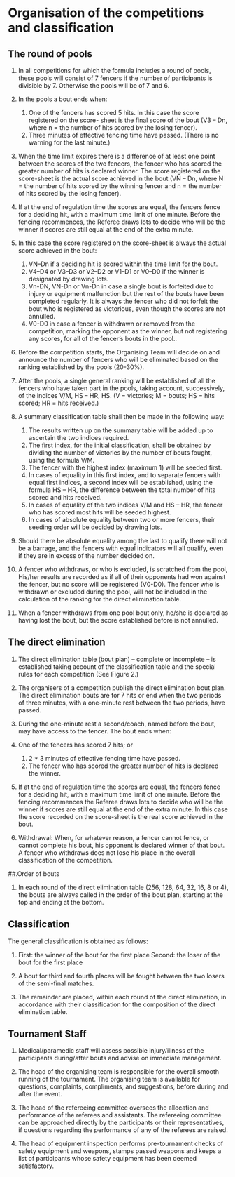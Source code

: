 # Organisation of the competitions and classification 

## The round of pools

1. In all competitions for which the formula includes a round of pools, these pools will consist of 7 fencers if the number of participants is divisible by 7. Otherwise the pools will be of 7 and 6. 

2. In the pools a bout ends when: 
    1. One of the fencers has scored 5 hits. In this case the score registered on the score- sheet is the final score of the bout (V3 – Dn, where n = the number of hits scored by the losing fencer). 
    2. Three minutes of effective fencing time have passed. (There is no warning for the last minute.) 
    
3. When the time limit expires there is a difference of at least one point between the scores of the two fencers, the fencer who has scored the greater number of hits is declared winner. The score registered on the score-sheet is the actual score achieved in the bout (VN – Dn, where N = the number of hits scored by the winning fencer and n = the number of hits scored by the losing fencer). 

4. If at the end of regulation time the scores are equal, the fencers fence for a deciding hit, with a maximum time limit of one minute. Before the fencing recommences, the Referee draws lots to decide who will be the winner if scores are still equal at the end of the extra minute. 

5. In this case the score registered on the score-sheet is always the actual score achieved in the bout: 
    1. VN–Dn if a deciding hit is scored within the time limit for the bout. 
    2. V4–D4 or V3–D3 or V2–D2 or V1–D1 or V0–D0 if the winner is designated by drawing lots. 
    3. Vn-DN, VN-Dn or Vn-Dn in case a single bout is forfeited due to injury or equipment malfunction but the rest of the bouts have been completed regularly. It is always the fencer who did not forfeit the bout who is registered as victorious, even though the scores are not annulled.
    4. V0-D0 in case a fencer is withdrawn or removed from the competition, marking the opponent as the winner, but not registering any scores, for all of the fencer’s bouts in the pool..
    
6. Before the competition starts, the Organising Team will decide on and announce the number of fencers who will be eliminated based on the ranking established by the pools (20-30%). 

7. After the pools, a single general ranking will be established of all the fencers who have taken part in the pools, taking account, successively, of the indices V/M, HS – HR, HS. (V = victories; M = bouts; HS = hits scored; HR = hits received.) 

8. A summary classification table shall then be made in the following way: 
    1. The results written up on the summary table will be added up to ascertain the two indices required. 
    2. The first index, for the initial classification, shall be obtained by dividing the number of victories by the number of bouts fought, using the formula V/M. 
    3. The fencer with the highest index (maximum 1) will be seeded first. 
    4. In cases of equality in this first index, and to separate fencers with equal first indices, a second index will be established, using the formula HS – HR, the difference between the total number of hits scored and hits received. 
    5. In cases of equality of the two indices V/M and HS – HR, the fencer who has scored most hits will be seeded highest. 
    6. In cases of absolute equality between two or more fencers, their seeding order will be decided by drawing lots. 
    
 9. Should there be absolute equality among the last to qualify there will not be a barrage, and the fencers with equal indicators will all qualify, even if they are in excess of the number decided on. 
 
 10. A fencer who withdraws, or who is excluded, is scratched from the pool, His/her results are recorded as if all of their opponents had won against the fencer, but no score will be registered (V0-D0). The fencer who is withdrawn or excluded during the pool, will not be included in the calculation of the ranking for the direct elimination table.
 
11. When a fencer withdraws from one pool bout only, he/she is declared as having lost the bout, but the score established before is not annulled.

## The direct elimination 

1. The direct elimination table (bout plan) – complete or incomplete – is established taking account of the classification table and the special rules for each competition (See Figure 2.)

2. The organisers of a competition publish the direct elimination bout plan. The direct elimination bouts are for 7 hits or end when the two periods of three minutes, with a one-minute rest between the two periods, have passed.  

3. During the one-minute rest a second/coach, named before the bout, may have access to the fencer. 
The bout ends when: 

4. One of the fencers has scored 7 hits; or 
    1. 2 * 3 minutes of effective fencing time have passed. 
    2. The fencer who has scored the greater number of hits is declared the winner. 
    
5. If at the end of regulation time the scores are equal, the fencers fence for a deciding hit, with a maximum time limit of one minute. Before the fencing recommences the Referee draws lots to decide who will be the winner if scores are still equal at the end of the extra minute. In this case the score recorded on the score-sheet is the real score achieved in the bout. 
6. Withdrawal: When, for whatever reason, a fencer cannot fence, or cannot complete his bout, his opponent is declared winner of that bout. A fencer who withdraws does not lose his place in the overall classification of the competition. 

##.Order of bouts 

1. In each round of the direct elimination table (256, 128, 64, 32, 16, 8 or 4), the bouts are always called in the order of the bout plan, starting at the top and ending at the bottom. 

## Classification 

The general classification is obtained as follows: 
1. First: the winner of the bout for the first place Second: the loser of the bout for the first place 

2. A bout for third and fourth places will be fought between the two losers of the semi-final matches. 

3. The remainder are placed, within each round of the direct elimination, in accordance with their classification for the composition of the direct elimination table. 


## Tournament Staff 

1. Medical/paramedic staff will assess possible injury/illness of the participants during/after bouts and advise on immediate management. 

2. The head of the organising team is responsible for the overall smooth running of the tournament. The organising team is available for questions, complaints, compliments, and suggestions, before during and after the event. 

3. The head of the refereeing committee oversees the allocation and performance of the referees and assistants. The refereeing committee can be approached directly by the participants or their representatives, if questions regarding the performance of any of the referees are raised. 

4. The head of equipment inspection performs pre-tournament checks of safety equipment and weapons, stamps passed weapons and keeps a list of participants whose safety equipment has been deemed satisfactory. 


